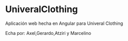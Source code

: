 # UniveralClothing
Aplicación web hecha en Angular para Univeral Clothing

Echa por: Axel,Gerardo,Atziri y Marcelino
